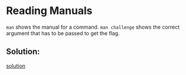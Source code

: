 # Reading Manuals

`man` shows the manual for a command. `man challenge` shows the correct argument that has to be passed to get the flag.


## Solution:
[solution](03_Reading_Manuals.png)
